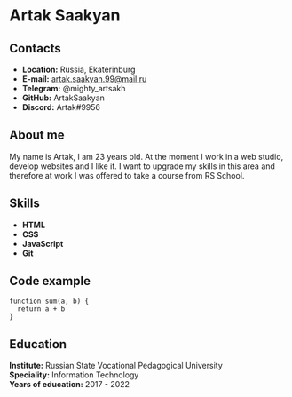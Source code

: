 # Artak Saakyan

## Contacts
* **Location:** Russia, Ekaterinburg 
* **E-mail:** artak.saakyan.99@mail.ru
* **Telegram:** @mighty_artsakh
* **GitHub:** ArtakSaakyan
* **Discord:** Artak#9956

## About me
My name is Artak, I am 23 years old. At the moment I work in a web studio, develop websites and I like it. I want to upgrade my skills in this area and therefore at work I was offered to take a course from RS School.

## Skills
* **HTML**
* **CSS**
* **JavaScript**
* **Git**

## Code example
```
function sum(a, b) {
  return a + b
}
```

## Education 
**Institute:** Russian State Vocational Pedagogical University  
**Speciality:** Information Technology  
**Years of education:** 2017 - 2022  